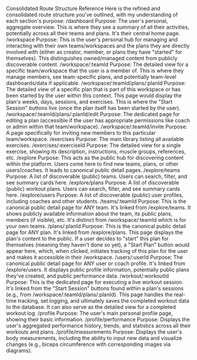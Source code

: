 Consolidated Route Structure Reference
Here is the refined and consolidated route structure you've outlined, with my understanding of each section's purpose:
/dashboard
Purpose: The user's personal, aggregate overview. This is where they see a summary of all their activities, potentially across all their teams and plans. It's their central home page.
/workspace
Purpose: This is the user's personal hub for managing and interacting with their own teams/workspaces and the plans they are directly involved with (either as creator, member, or plans they have "started" for themselves). This distinguishes owned/managed content from publicly discoverable content.
/workspace/:teamId
Purpose: The detailed view for a specific team/workspace that the user is a member of. This is where they manage members, see team-specific plans, and potentially team-level dashboards/data if applicable.
/workspace/:teamId/plans/:planId
Purpose: The detailed view of a specific plan that is part of this workspace or has been started by the user within this context. This page would display the plan's weeks, days, sessions, and exercises. This is where the "Start Session" buttons live (once the plan itself has been started by the user).
/workspace/:teamId/plans/:planId/edit
Purpose: The dedicated page for editing a plan (accessible if the user has appropriate permissions like coach or admin within that team/workspace).
/workspace/:teamId/invite
Purpose: A page specifically for inviting new members to this particular team/workspace.
/exercises
Purpose: The main library listing all available exercises.
/exercises/:exerciseId
Purpose: The detailed view for a single exercise, showing its description, instructions, muscle groups, references, etc.
/explore
Purpose: This acts as the public hub for discovering content within the platform. Users come here to find new teams, plans, or other users/coaches. It leads to canonical public detail pages.
/explore/teams
Purpose: A list of discoverable (public) teams. Users can search, filter, and see summary cards here.
/explore/plans
Purpose: A list of discoverable (public) workout plans. Users can search, filter, and see summary cards here.
/explore/users
Purpose: A list of discoverable (public) user profiles, including coaches and other students.
/teams/:teamId
Purpose: This is the canonical public detail page for ANY team. It's linked from /explore/teams. It shows publicly available information about the team, its public plans, members (if visible), etc. It's distinct from /workspace/:teamId which is for your own teams.
/plans/:planId
Purpose: This is the canonical public detail page for ANY plan. It's linked from /explore/plans. This page displays the plan's content to the public. If a user decides to "start" this plan for themselves (meaning they haven't done so yet), a "Start Plan" button would appear here, which, when clicked, initiates tracking of this plan for the user and makes it accessible in their /workspace.
/users/:userId
Purpose: The canonical public detail page for ANY user or coach profile. It's linked from /explore/users. It displays public profile information, potentially public plans they've created, and public performance data.
/workout/:workoutId
Purpose: This is the dedicated page for executing a live workout session. It's linked from the "Start Session" buttons found within a plan's sessions (e.g., from /workspace/:teamId/plans/:planId). This page handles the real-time tracking, set logging, and ultimately saves the completed workout data to the database. It can also serve as the detailed view for a completed workout log.
/profile
Purpose: The user's main personal profile page, showing their basic information.
/profile/performance
Purpose: Displays the user's aggregated performance history, trends, and statistics across all their workouts and plans.
/profile/measurements
Purpose: Displays the user's body measurements, including the ability to input new data and visualize changes (e.g., biceps circumference with corresponding images via diagrams).